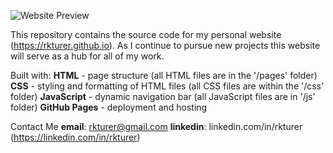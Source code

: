 ![Website Preview](preview.png) 

This repository contains the source code for my personal website (https://rkturer.github.io). As I continue to pursue new projects this website will serve as a hub for all of my work. 

Built with: 
**HTML** - page structure (all HTML files are in the '/pages' folder)
**CSS** - styling and formatting of HTML files (all CSS files are within the '/css' folder)
**JavaScript** - dynamic navigation bar (all JavaScript files are in '/js' folder) 
**GitHub Pages** - deployment and hosting
 
Contact Me
**email**: rkturer@gmail.com
**linkedin**: linkedin.com/in/rkturer (https://linkedin.com/in/rkturer)

